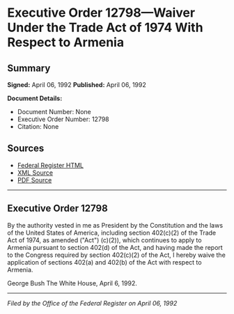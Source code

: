 # Executive Order 12798—Waiver Under the Trade Act of 1974 With Respect to Armenia

## Summary

**Signed:** April 06, 1992
**Published:** April 06, 1992

**Document Details:**
- Document Number: None
- Executive Order Number: 12798
- Citation: None

## Sources
- [Federal Register HTML](https://www.presidency.ucsb.edu/documents/executive-order-12798-waiver-under-the-trade-act-1974-with-respect-armenia)
- [XML Source](None)
- [PDF Source](None)

---

## Executive Order 12798

By the authority vested in me as President by the Constitution and the laws of the United States of America, including section 402(c)(2) of the Trade Act of 1974, as amended ("Act") (c)(2)), which continues to apply to Armenia pursuant to section 402(d) of the Act, and having made the report to the Congress required by section 402(c)(2) of the Act, I hereby waive the application of sections 402(a) and 402(b) of the Act with respect to Armenia.

George Bush
The White House,
April 6, 1992.

---

*Filed by the Office of the Federal Register on April 06, 1992*
